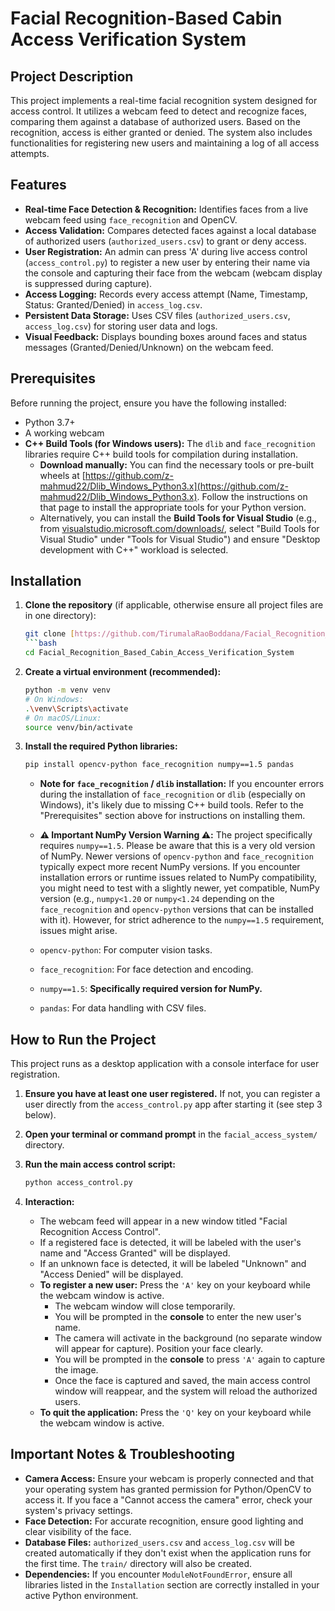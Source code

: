 
# Facial Recognition-Based Cabin Access Verification System

## Project Description

This project implements a real-time facial recognition system designed for access control. It utilizes a webcam feed to detect and recognize faces, comparing them against a database of authorized users. Based on the recognition, access is either granted or denied. The system also includes functionalities for registering new users and maintaining a log of all access attempts.

## Features

* **Real-time Face Detection & Recognition:** Identifies faces from a live webcam feed using `face_recognition` and OpenCV.
* **Access Validation:** Compares detected faces against a local database of authorized users (`authorized_users.csv`) to grant or deny access.
* **User Registration:** An admin can press 'A' during live access control (`access_control.py`) to register a new user by entering their name via the console and capturing their face from the webcam (webcam display is suppressed during capture).
* **Access Logging:** Records every access attempt (Name, Timestamp, Status: Granted/Denied) in `access_log.csv`.
* **Persistent Data Storage:** Uses CSV files (`authorized_users.csv`, `access_log.csv`) for storing user data and logs.
* **Visual Feedback:** Displays bounding boxes around faces and status messages (Granted/Denied/Unknown) on the webcam feed.
## Prerequisites

Before running the project, ensure you have the following installed:

* Python 3.7+
* A working webcam
* **C++ Build Tools (for Windows users):** The `dlib` and `face_recognition` libraries require C++ build tools for compilation during installation.
    * **Download manually:** You can find the necessary tools or pre-built wheels at [https://github.com/z-mahmud22/Dlib_Windows_Python3.x](https://github.com/z-mahmud22/Dlib_Windows_Python3.x). Follow the instructions on that page to install the appropriate tools for your Python version.
    * Alternatively, you can install the **Build Tools for Visual Studio** (e.g., from [visualstudio.microsoft.com/downloads/](https://visualstudio.microsoft.com/downloads/), select "Build Tools for Visual Studio" under "Tools for Visual Studio") and ensure "Desktop development with C++" workload is selected.

## Installation
1.  **Clone the repository** (if applicable, otherwise ensure all project files are in one directory):
    ```bash
    git clone [https://github.com/TirumalaRaoBoddana/Facial_Recognition_Based_Cabin_Access_Verification_System](https://github.com/TirumalaRaoBoddana/Facial_Recognition_Based_Cabin_Access_Verification_System)
    ```bash
    cd Facial_Recognition_Based_Cabin_Access_Verification_System
    ```

2.  **Create a virtual environment (recommended):**

    ```bash
    python -m venv venv
    # On Windows:
    .\venv\Scripts\activate
    # On macOS/Linux:
    source venv/bin/activate
    ```

3.  **Install the required Python libraries:**

    ```bash
    pip install opencv-python face_recognition numpy==1.5 pandas
    ```

    * **Note for `face_recognition` / `dlib` installation:** If you encounter errors during the installation of `face_recognition` or `dlib` (especially on Windows), it's likely due to missing C++ build tools. Refer to the "Prerequisites" section above for instructions on installing them.
    * **⚠️ Important NumPy Version Warning ⚠️:** The project specifically requires `numpy==1.5`. Please be aware that this is a very old version of NumPy. Newer versions of `opencv-python` and `face_recognition` typically expect more recent NumPy versions. If you encounter installation errors or runtime issues related to NumPy compatibility, you might need to test with a slightly newer, yet compatible, NumPy version (e.g., `numpy<1.20` or `numpy<1.24` depending on the `face_recognition` and `opencv-python` versions that can be installed with it). However, for strict adherence to the `numpy==1.5` requirement, issues might arise.

    * `opencv-python`: For computer vision tasks.
    * `face_recognition`: For face detection and encoding.
    * `numpy==1.5`: **Specifically required version for NumPy.**
    * `pandas`: For data handling with CSV files.

## How to Run the Project

This project runs as a desktop application with a console interface for user registration.

1.  **Ensure you have at least one user registered.** If not, you can register a user directly from the `access_control.py` app after starting it (see step 3 below).

2.  **Open your terminal or command prompt** in the `facial_access_system/` directory.

3.  **Run the main access control script:**

    ```bash
    python access_control.py
    ```

4.  **Interaction:**
    * The webcam feed will appear in a new window titled "Facial Recognition Access Control".
    * If a registered face is detected, it will be labeled with the user's name and "Access Granted" will be displayed.
    * If an unknown face is detected, it will be labeled "Unknown" and "Access Denied" will be displayed.
    * **To register a new user:** Press the `'A'` key on your keyboard while the webcam window is active.
        * The webcam window will close temporarily.
        * You will be prompted in the **console** to enter the new user's name.
        * The camera will activate in the background (no separate window will appear for capture). Position your face clearly.
        * You will be prompted in the **console** to press `'A'` again to capture the image.
        * Once the face is captured and saved, the main access control window will reappear, and the system will reload the authorized users.
    * **To quit the application:** Press the `'Q'` key on your keyboard while the webcam window is active.

## Important Notes & Troubleshooting

* **Camera Access:** Ensure your webcam is properly connected and that your operating system has granted permission for Python/OpenCV to access it. If you face a "Cannot access the camera" error, check your system's privacy settings.
* **Face Detection:** For accurate recognition, ensure good lighting and clear visibility of the face.
* **Database Files:** `authorized_users.csv` and `access_log.csv` will be created automatically if they don't exist when the application runs for the first time. The `train/` directory will also be created.
* **Dependencies:** If you encounter `ModuleNotFoundError`, ensure all libraries listed in the `Installation` section are correctly installed in your active Python environment.
